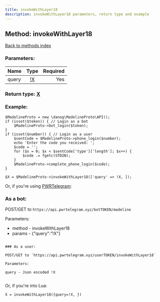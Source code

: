 ```yaml
---
title: invokeWithLayer18
description: invokeWithLayer18 parameters, return type and example
---
```

## Method: invokeWithLayer18  
[Back to methods index](index.md)


### Parameters:

| Name     |    Type       | Required |
|----------|:-------------:|---------:|
|query|[!X](../types/!X.md) | Yes|


### Return type: [X](../types/X.md)

### Example:


```
$MadelineProto = new \danog\MadelineProto\API();
if (isset($token)) { // Login as a bot
    $MadelineProto->bot_login($token);
}
if (isset($number)) { // Login as a user
    $sentCode = $MadelineProto->phone_login($number);
    echo 'Enter the code you received: ';
    $code = '';
    for ($x = 0; $x < $sentCode['type']['length']; $x++) {
        $code .= fgetc(STDIN);
    }
    $MadelineProto->complete_phone_login($code);
}

$X = $MadelineProto->invokeWithLayer18(['query' => !X, ]);
```

Or, if you're using [PWRTelegram](https://pwrtelegram.xyz):

### As a bot:

POST/GET to `https://api.pwrtelegram.xyz/botTOKEN/madeline`

Parameters:

* method - invokeWithLayer18
* params - {"query":"!X"}

```

### As a user:

POST/GET to `https://api.pwrtelegram.xyz/userTOKEN/invokeWithLayer18`

Parameters:

query - Json encoded !X


```

Or, if you're into Lua:

```
X = invokeWithLayer18({query=!X, })
```

